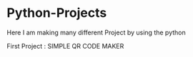 # Python-Projects
Here I am making many different Project by using the python 

First Project : SIMPLE QR CODE MAKER 
